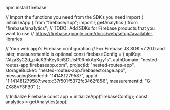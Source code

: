 npm install firebase

// Import the functions you need from the SDKs you need
import { initializeApp } from "firebase/app";
import { getAnalytics } from "firebase/analytics";
// TODO: Add SDKs for Firebase products that you want to use
// https://firebase.google.com/docs/web/setup#available-libraries

// Your web app's Firebase configuration
// For Firebase JS SDK v7.20.0 and later, measurementId is optional
const firebaseConfig = {
  apiKey: "AIzaSyC2d_p4cK3hKeyRciSDUisP0RmkAqKgy1s",
  authDomain: "nested-routes-app.firebaseapp.com",
  projectId: "nested-routes-app",
  storageBucket: "nested-routes-app.firebasestorage.app",
  messagingSenderId: "141481279587",
  appId: "1:141481279587:web:c37f501f5372fc3462f856",
  measurementId: "G-ZX88VF3FB0"
};

// Initialize Firebase
const app = initializeApp(firebaseConfig);
const analytics = getAnalytics(app);